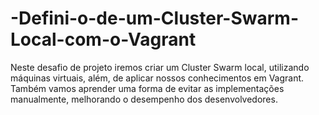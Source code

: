 # -Defini-o-de-um-Cluster-Swarm-Local-com-o-Vagrant
Neste desafio de projeto iremos criar um Cluster Swarm local, utilizando máquinas virtuais, além, de aplicar nossos conhecimentos em Vagrant. Também vamos aprender uma forma de evitar as implementações manualmente, melhorando o desempenho dos desenvolvedores.
